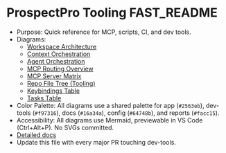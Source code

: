 # ProspectPro Tooling FAST_README

- Purpose: Quick reference for MCP, scripts, CI, and dev tools.
- Diagrams:
  - [Workspace Architecture](../diagrams/tooling/workspace-architecture.mmd)
  - [Context Orchestration](../diagrams/tooling/context-orchestration.mmd)
  - [Agent Orchestration](../diagrams/tooling/agent-orchestration.mmd)
  - [MCP Routing Overview](../diagrams/tooling/mcp-routing-overview.mmd)
  - [MCP Server Matrix](../diagrams/tooling/mcp-server-matrix.mmd)
  - [Repo File Tree (Tooling)](../diagrams/tooling/repo-filetree.mmd)
  - [Keybindings Table](../diagrams/tooling/keybindings-table.mmd)
  - [Tasks Table](../diagrams/tooling/tasks-table.mmd)
- Color Palette: All diagrams use a shared palette for app (`#2563eb`), dev-tools (`#f97316`), docs (`#16a34a`), config (`#64748b`), and reports (`#facc15`).
- Accessibility: All diagrams use Mermaid, previewable in VS Code (Ctrl+Alt+P). No SVGs committed.
- [Detailed docs](./)
- Update this file with every major PR touching dev-tools.
